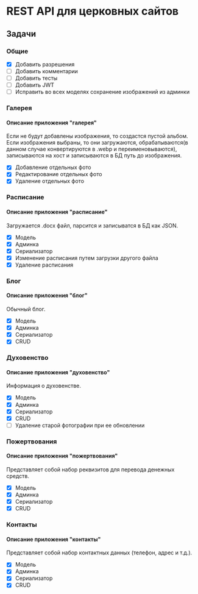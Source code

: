 # REST API для церковных сайтов

## Задачи

### Общие

- [x] Добавить разрешения
- [ ] Добавить комментарии
- [ ] Добавить тесты
- [ ] Добавить JWT
- [ ] Исправить во всех моделях сохранение изображений из админки

### Галерея

#### Описание приложения "галерея"

Если не будут добавлены изображения, то создастся пустой альбом. Если изображения выбраны, то они загружаются, обрабатываются(в данном случае конвертируются в .webp и переименовываются), записываются на хост и записываются в БД путь до изображения.

- [x] Добавление отдельных фото
- [x] Редактирование отдельных фото
- [x] Удаление отдельных фото

### Расписание

#### Описание приложения "расписание"

Загружается .docx файл, парсится и записыватся в БД как JSON.

- [x] Модель
- [x] Админка
- [x] Сериализатор
- [x] Изменение расписания путем загрузки другого файла
- [x] Удаление расписания

### Блог

#### Описание приложения "блог"

Обычный блог.

- [x] Модель
- [x] Админка
- [x] Сериализатор
- [x] CRUD

### Духовенство

#### Описание приложения "духовенство"

Информация о духовенстве.

- [x] Модель
- [x] Админка
- [x] Сериализатор
- [x] CRUD
- [ ] Удаление старой фотографии при ее обновлении

### Пожертвования

#### Описание приложения "пожертвования"

Представляет собой набор реквизитов для перевода денежных средств.

- [x] Модель
- [x] Админка
- [x] Сериализатор
- [x] CRUD

### Контакты

#### Описание приложения "контакты"

Представляет собой набор контактных данных (телефон, адрес и т.д.).

- [x] Модель
- [x] Админка
- [x] Сериализатор
- [x] CRUD
